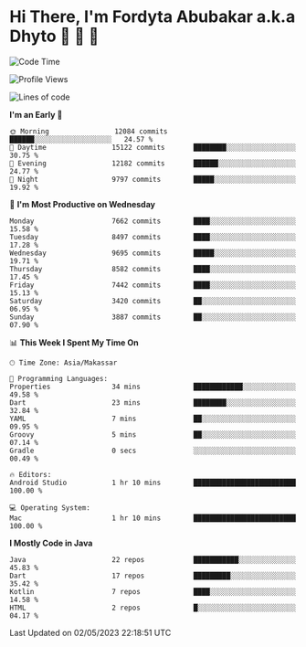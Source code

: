 # Hi There, I'm Fordyta Abubakar a.k.a Dhyto 👋 👋 👋 

<!--
**DhytoDev/dhytodev** is a ✨ _special_ ✨ repository because its `README.md` (this file) appears on your GitHub profile.

Here are some ideas to get you started:

- 🔭 I’m currently working on ...
- 🌱 I’m currently learning ...
- 👯 I’m looking to collaborate on ...
- 🤔 I’m looking for help with ...
- 💬 Ask me about ...
- 📫 How to reach me: ...
- 😄 Pronouns: ...
- ⚡ Fun fact: ...
-->

<!--START_SECTION:waka-->
![Code Time](http://img.shields.io/badge/Code%20Time-1%2C906%20hrs%2057%20mins-blue)

![Profile Views](http://img.shields.io/badge/Profile%20Views-0-blue)

![Lines of code](https://img.shields.io/badge/From%20Hello%20World%20I%27ve%20Written-6.2%20million%20lines%20of%20code-blue)

**I'm an Early 🐤** 

```text
🌞 Morning                12084 commits       ██████░░░░░░░░░░░░░░░░░░░   24.57 % 
🌆 Daytime                15122 commits       ████████░░░░░░░░░░░░░░░░░   30.75 % 
🌃 Evening                12182 commits       ██████░░░░░░░░░░░░░░░░░░░   24.77 % 
🌙 Night                  9797 commits        █████░░░░░░░░░░░░░░░░░░░░   19.92 % 
```
📅 **I'm Most Productive on Wednesday** 

```text
Monday                   7662 commits        ████░░░░░░░░░░░░░░░░░░░░░   15.58 % 
Tuesday                  8497 commits        ████░░░░░░░░░░░░░░░░░░░░░   17.28 % 
Wednesday                9695 commits        █████░░░░░░░░░░░░░░░░░░░░   19.71 % 
Thursday                 8582 commits        ████░░░░░░░░░░░░░░░░░░░░░   17.45 % 
Friday                   7442 commits        ████░░░░░░░░░░░░░░░░░░░░░   15.13 % 
Saturday                 3420 commits        ██░░░░░░░░░░░░░░░░░░░░░░░   06.95 % 
Sunday                   3887 commits        ██░░░░░░░░░░░░░░░░░░░░░░░   07.90 % 
```


📊 **This Week I Spent My Time On** 

```text
🕑︎ Time Zone: Asia/Makassar

💬 Programming Languages: 
Properties               34 mins             ████████████░░░░░░░░░░░░░   49.58 % 
Dart                     23 mins             ████████░░░░░░░░░░░░░░░░░   32.84 % 
YAML                     7 mins              ██░░░░░░░░░░░░░░░░░░░░░░░   09.95 % 
Groovy                   5 mins              ██░░░░░░░░░░░░░░░░░░░░░░░   07.14 % 
Gradle                   0 secs              ░░░░░░░░░░░░░░░░░░░░░░░░░   00.49 % 

🔥 Editors: 
Android Studio           1 hr 10 mins        █████████████████████████   100.00 % 

💻 Operating System: 
Mac                      1 hr 10 mins        █████████████████████████   100.00 % 
```

**I Mostly Code in Java** 

```text
Java                     22 repos            ███████████░░░░░░░░░░░░░░   45.83 % 
Dart                     17 repos            █████████░░░░░░░░░░░░░░░░   35.42 % 
Kotlin                   7 repos             ████░░░░░░░░░░░░░░░░░░░░░   14.58 % 
HTML                     2 repos             █░░░░░░░░░░░░░░░░░░░░░░░░   04.17 % 
```




 Last Updated on 02/05/2023 22:18:51 UTC
<!--END_SECTION:waka-->

